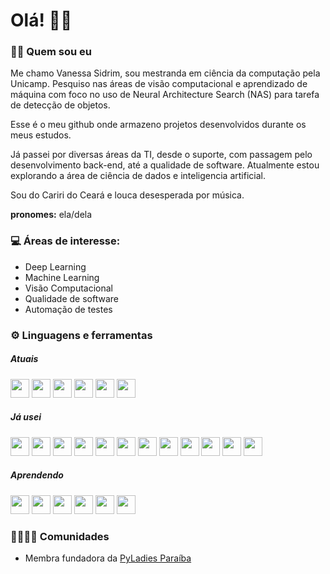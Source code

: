 <!--
**vanessasidrim/vanessasidrim** is a ✨ _special_ ✨ repository because its `README.md` (this file) appears on your GitHub profile.

Here are some ideas to get you started:

- 🔭 I’m currently working on ...
- 🌱 I’m currently learning ...
- 👯 I’m looking to collaborate on ...
- 🤔 I’m looking for help with ...
- 💬 Ask me about ...
- 📫 How to reach me: ...
- 😄 Pronouns: ...
- ⚡ Fun fact: ...
-->

# Olá! ✌🏼

### :woman_technologist:	 Quem sou eu
Me chamo Vanessa Sidrim, sou mestranda em ciência da computação pela Unicamp. Pesquiso nas áreas de visão computacional e aprendizado de máquina com foco no uso de Neural Architecture Search (NAS) para tarefa de detecção de objetos.

Esse é o meu github onde armazeno projetos desenvolvidos durante os meus estudos.

Já passei por diversas áreas da TI, desde o suporte, com passagem pelo desenvolvimento back-end, até a qualidade de software. Atualmente estou explorando a área de ciência de dados e inteligencia artificial.

Sou do Cariri do Ceará e louca desesperada por música.

**pronomes:** ela/dela

### 💻 Áreas de interesse: 
  - Deep Learning
  - Machine Learning
  - Visão Computacional
  - Qualidade de software
  - Automação de testes
  
### :gear: Linguagens e ferramentas

##### Atuais
<code><img height="30" src="https://cdn.jsdelivr.net/npm/simple-icons@3.12.1/icons/python.svg"></code>
<code><img height="30" src="https://simpleicons.org/icons/pandas.svg"></code>
<code><img height="30" src="https://cdn.jsdelivr.net/npm/simple-icons@v3/icons/numpy.svg"></code>
<code><img height="30" src="https://cdn.jsdelivr.net/npm/simple-icons@v3/icons/jupyter.svg"></code>
<code><img height="30" src="https://cdn.jsdelivr.net/npm/simple-icons@3.12.1/icons/pytorch.svg"></code>
<code><img height="30" src="https://cdn.jsdelivr.net/npm/simple-icons@3.12.1/icons/docker.svg"></code>

##### Já usei
<code><img height="30" src="https://cdn.jsdelivr.net/npm/simple-icons@v3/icons/java.svg"></code>
<code><img height="30" src="https://cdn.jsdelivr.net/npm/simple-icons@v3/icons/mysql.svg"></code>
<code><img height="30" src="https://cdn.jsdelivr.net/npm/simple-icons@v3/icons/json.svg"></code>
<code><img height="30" src="https://cdn.jsdelivr.net/npm/simple-icons@3.12.1/icons/c.svg"></code>
<code><img height="30" src="https://cdn.jsdelivr.net/npm/simple-icons@3.12.1/icons/csharp.svg"></code>
<code><img height="30" src="https://cdn.jsdelivr.net/npm/simple-icons@3.12.1/icons/html5.svg"></code>
<code><img height="30" src="https://cdn.jsdelivr.net/npm/simple-icons@3.12.1/icons/css3.svg"></code>
<code><img height="30" src="https://cdn.jsdelivr.net/npm/simple-icons@3.12.1/icons/filezilla.svg"></code>
<code><img height="30" src="https://cdn.jsdelivr.net/npm/simple-icons@3.12.1/icons/jenkins.svg"></code>
<code><img height="30" src="https://cdn.jsdelivr.net/npm/simple-icons@3.12.1/icons/microsoftsqlserver.svg"></code>
<code><img height="30" src="https://cdn.jsdelivr.net/npm/simple-icons@3.12.1/icons/oracle.svg"></code>
<code><img height="30" src="https://cdn.jsdelivr.net/npm/simple-icons@3.12.1/icons/postgresql.svg"></code>

##### Aprendendo
<code><img height="30" src="https://cdn.jsdelivr.net/npm/simple-icons@v3/icons/r.svg"></code>
<code><img height="30" src="https://cdn.jsdelivr.net/npm/simple-icons@3.12.1/icons/tensorflow.svg"></code>
<code><img height="30" src="https://cdn.jsdelivr.net/npm/simple-icons@v3/icons/javascript.svg"></code>
<code><img height="30" src="https://cdn.jsdelivr.net/npm/simple-icons@3.12.1/icons/typescript.svg"></code>
<code><img height="30" src="https://cdn.jsdelivr.net/npm/simple-icons@v3/icons/react.svg"></code>
<code><img height="30" src="https://cdn.jsdelivr.net/npm/simple-icons@3.12.1/icons/node-dot-js.svg"></code>

### :family_woman_woman_girl_girl:	Comunidades
   - Membra fundadora da [PyLadies Paraíba](https://github.com/pyladiespb)
